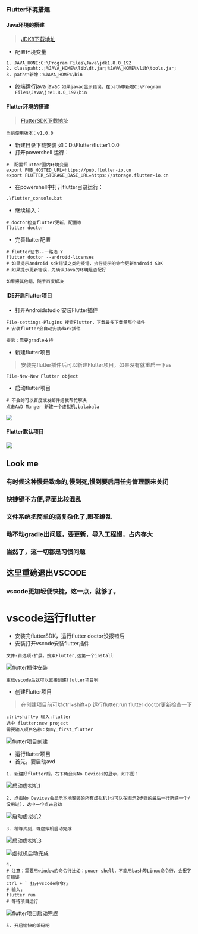 ### Flutter环境搭建

#### Java环境的搭建
> [JDK8下载地址](https://www.oracle.com/technetwork/java/javase/downloads/jdk8-downloads-2133151.html)

- 配置环境变量
```
1. JAVA_HONE:C:\Program Files\Java\jdk1.8.0_192
2. classpaht:.;%JAVA_HOME%\lib\dt.jar;%JAVA_HOME%\lib\tools.jar;
3. path中新增：%JAVA_HOME%\bin
```
- 终端运行java javac
`如果javac显示错误，在path中新增C:\Program Files\Java\jre1.8.0_192\bin`

#### Flutter环境的搭建
> [FlutterSDK下载地址](https://flutter.io/docs/development/tools/sdk/archive?tab=windows#windows)

`当前使用版本：v1.0.0`

- 新建目录下载安装 如：D:\Flutter\flutter1.0.0
- 打开powershell 运行：
```shell
#  配置flutter国内环境变量
export PUB_HOSTED_URL=https://pub.flutter-io.cn
export FLUTTER_STORAGE_BASE_URL=https://storage.flutter-io.cn
```
- 在powershell中打开flutter目录运行：
```shell
.\flutter_console.bat
```
- 继续输入：
```shell
# doctor检查flutter更新，配置等
flutter doctor
```
- 完善flutter配置
```shell
# flutter证书--一路选 Y
flutter doctor --android-licenses
# 如果提示Android sdk错误之类的报错，执行提示的命令更新Android SDK
# 如果提示更新错误，先确认Java的环境是否配好
```
`如果报其他错，随手百度解决`

#### IDE开启Flutter项目
- 打开Androidstudio 安装Flutter插件
```
File-settings-Plugins 搜索Flutter，下载最多下载量那个插件
# 安装flutter会自动安装dark插件
```
`提示：需要gradle支持`
- 新建flutter项目
> 安装完flutter插件后可以新建Flutter项目，如果没有就重启一下as
```
File-New-New Flutter object
```
- 启动flutter项目
```
# 不会的可以百度或发邮件给我帮忙解决
点击AVD Manger 新建一个虚拟机,balabala
```
![](https://github.com/fishhello/learn/blob/master/flutter/demo1/20190222233118.png)

#### Flutter默认项目

![](https://github.com/fishhello/learn/blob/master/flutter/demo1/Screenshot_1550849528.png)


##  Look me
### 有时候这种慢是致命的,慢到死,慢到要启用任务管理器来关闭
### 快捷键不方便,界面比较混乱
### 文件系统把简单的搞复杂化了,眼花缭乱
### 动不动gradle出问题，要更新，导入工程慢，占内存大
### 当然了，这一切都是习惯问题

## 这里重磅退出VSCODE
### vscode更加轻便快捷，这一点，就够了。

# vscode运行flutter
- 安装完flutterSDK，运行flutter doctor没报错后
- 安装打开vscode安装flutter插件
```
文件-首选项-扩展，搜索Flutter,选第一个install
```
![flutter插件安装](https://github.com/fishhello/learn/blob/master/flutter/demo1/20190223001518.png)

`重载vscode后就可以直接创建flutter项目咧`
- 创建Flutter项目
> 在创建项目前可以ctrl+shift+p 运行flutter:run flutter doctor更新检查一下
```
ctrl+shift+p 输入:flutter
选中 flutter:new project
需要输入项目名称：如my_first_flutter
```
![flutter项目创建](https://github.com/fishhello/learn/blob/master/flutter/demo1/20190223002242.png)

- 运行flutter项目
- 首先，要启动avd
```
1. 新建好flutter后，右下角会有No Devices的显示，如下图：
```
![启动虚拟机1](https://github.com/fishhello/learn/blob/master/flutter/demo1/20190223002750.png)
```
2. 点击No Devices会显示本地安装的所有虚拟机(也可以在图示2步骤的最后一行新建一个/没用过)，选中一个点击启动
```
![启动虚拟机2](https://github.com/fishhello/learn/blob/master/flutter/demo1/20190223003134.png)
```
3. 稍等片刻，等虚拟机启动完成
```
![启动虚拟机3](https://github.com/fishhello/learn/blob/master/flutter/demo1/20190223003439.png)

![虚拟机启动完成](https://github.com/fishhello/learn/blob/master/flutter/demo1/20190223003532.png)
```shell
4.
# 注意：需要用window的命令行比如：power shell，不能用bash等Linux命令行，会报字符错误
ctrl + ` 打开vscode命令行
# 输入:
flutter run
# 等待项目运行
```
![flutter项目启动完成](https://github.com/fishhello/learn/blob/master/flutter/demo1/20190223003935.png)
```
5. 开启愉快的编码吧
```